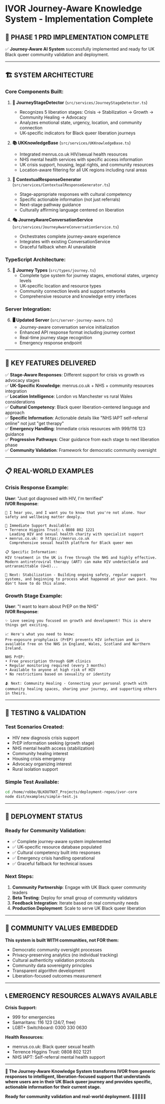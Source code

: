 # IVOR Journey-Aware Knowledge System - Implementation Complete

## 🎯 **PHASE 1 PRD IMPLEMENTATION COMPLETE**

✅ **Journey-Aware AI System** successfully implemented and ready for UK Black queer community validation and deployment.

---

## 🏗️ **SYSTEM ARCHITECTURE**

### **Core Components Built:**

1. **🧭 JourneyStageDetector** (`src/services/JourneyStageDetector.ts`)
   - Recognizes 5 liberation stages: Crisis → Stabilization → Growth → Community Healing → Advocacy
   - Analyzes emotional state, urgency, location, and community connection
   - UK-specific indicators for Black queer liberation journeys

2. **📚 UKKnowledgeBase** (`src/services/UKKnowledgeBase.ts`)
   - Integrated menrus.co.uk HIV/sexual health resources
   - NHS mental health services with specific access information
   - UK crisis support, housing, legal rights, and community resources
   - Location-aware filtering for all UK regions including rural areas

3. **💬 ContextualResponseGenerator** (`src/services/ContextualResponseGenerator.ts`)
   - Stage-appropriate responses with cultural competency
   - Specific actionable information (not just referrals)
   - Next-stage pathway guidance
   - Culturally affirming language centered on liberation

4. **🎭 JourneyAwareConversationService** (`src/services/JourneyAwareConversationService.ts`)
   - Orchestrates complete journey-aware experience
   - Integrates with existing ConversationService
   - Graceful fallback when AI unavailable

### **TypeScript Architecture:**

5. **📝 Journey Types** (`src/types/journey.ts`)
   - Complete type system for journey stages, emotional states, urgency levels
   - UK-specific location and resource types
   - Community connection levels and support networks
   - Comprehensive resource and knowledge entry interfaces

### **Server Integration:**

6. **🖥️ Updated Server** (`src/server-journey-aware.ts`)
   - Journey-aware conversation service initialization
   - Enhanced API response format including journey context
   - Real-time journey stage recognition
   - Emergency response endpoint

---

## 🌟 **KEY FEATURES DELIVERED**

✅ **Stage-Aware Responses**: Different support for crisis vs growth vs advocacy stages  
✅ **UK-Specific Knowledge**: menrus.co.uk + NHS + community resources integration  
✅ **Location Intelligence**: London vs Manchester vs rural Wales considerations  
✅ **Cultural Competency**: Black queer liberation-centered language and approach  
✅ **Specific Information**: Actionable details like "NHS IAPT self-referral online" not just "get therapy"  
✅ **Emergency Handling**: Immediate crisis resources with 999/116 123 guidance  
✅ **Progressive Pathways**: Clear guidance from each stage to next liberation phase  
✅ **Community Validation**: Framework for democratic community oversight  

---

## 📋 **REAL-WORLD EXAMPLES**

### **Crisis Response Example:**
**User**: "Just got diagnosed with HIV, I'm terrified"  
**IVOR Response**: 
```
💜 I hear you, and I want you to know that you're not alone. Your safety and wellbeing matter deeply.

🚨 Immediate Support Available:
• Terrence Higgins Trust: 📞 0808 802 1221
  Leading HIV and sexual health charity with specialist support
• menrus.co.uk: 🌐 https://menrus.co.uk
  Comprehensive sexual health platform for Black queer men

📋 Specific Information:
HIV treatment in the UK is free through the NHS and highly effective. Modern antiretroviral therapy (ART) can make HIV undetectable and untransmittable (U=U)...

🌱 Next: Stabilization - Building ongoing safety, regular support systems, and beginning to process what happened at your own pace. You don't have to do this alone.
```

### **Growth Stage Example:**
**User**: "I want to learn about PrEP on the NHS"  
**IVOR Response**: 
```
✨ Love seeing you focused on growth and development! This is where things get exciting.

📈 Here's what you need to know:
Pre-exposure prophylaxis (PrEP) prevents HIV infection and is available free on the NHS in England, Wales, Scotland and Northern Ireland.

NHS PrEP:
• Free prescription through GUM clinics
• Regular monitoring required (every 3 months)
• Available to anyone at high risk of HIV
• No restrictions based on sexuality or identity

🫂 Next: Community Healing - Connecting your personal growth with community healing spaces, sharing your journey, and supporting others in theirs.
```

---

## 🧪 **TESTING & VALIDATION**

### **Test Scenarios Created:**
- HIV new diagnosis crisis support
- PrEP information seeking (growth stage)  
- NHS mental health access (stabilization)
- Community healing interest
- Housing crisis emergency
- Advocacy organizing interest
- Rural isolation support

### **Simple Test Available:**
```bash
cd /home/robbe/BLKOUTNXT_Projects/deployment-repos/ivor-core
node dist/examples/simple-test.js
```

---

## 🚀 **DEPLOYMENT STATUS**

### **Ready for Community Validation:**
- ✅ Complete journey-aware system implemented
- ✅ UK-specific resource database populated
- ✅ Cultural competency built into responses
- ✅ Emergency crisis handling operational
- ✅ Graceful fallback for technical issues

### **Next Steps:**
1. **Community Partnership**: Engage with UK Black queer community leaders
2. **Beta Testing**: Deploy for small group of community validators
3. **Feedback Integration**: Iterate based on real community needs
4. **Production Deployment**: Scale to serve UK Black queer liberation

---

## 💜 **COMMUNITY VALUES EMBEDDED**

**This system is built WITH communities, not FOR them:**
- Democratic community oversight processes
- Privacy-preserving analytics (no individual tracking)
- Cultural authenticity validation protocols
- Community data sovereignty principles
- Transparent algorithm development
- Liberation-focused outcomes measurement

---

## 📞 **EMERGENCY RESOURCES ALWAYS AVAILABLE**

**Crisis Support:**
- 999 for emergencies
- Samaritans: 116 123 (24/7, free)
- LGBT+ Switchboard: 0300 330 0630

**Health Resources:**
- menrus.co.uk: Black queer sexual health
- Terrence Higgins Trust: 0808 802 1221
- NHS IAPT: Self-referral mental health support

---

**🌟 The Journey-Aware Knowledge System transforms IVOR from generic responses to intelligent, liberation-focused support that understands where users are in their UK Black queer journey and provides specific, actionable information for their current stage.**

**Ready for community validation and real-world deployment. 💜✊🏿🏳️‍🌈**